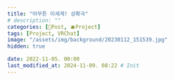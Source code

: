 ```yaml
---
title: "아무튼 이세계! 상확극"
# description: ""
categories: [📀Post, 🫐Project]
tags: [Project, VRChat]
image: "/assets/img/background/20230112_151539.jpg"
hidden: true

date: 2022-11-05. 00:00
last_modified_at: 2024-11-09. 08:22 # Init
---
```

